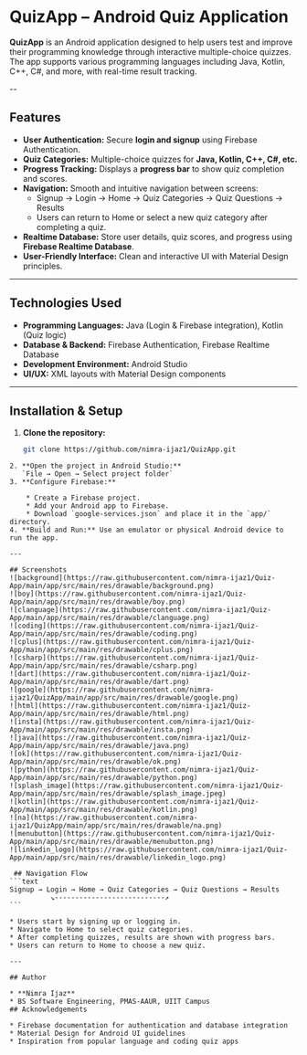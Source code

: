 # QuizApp – Android Quiz Application

**QuizApp** is an Android application designed to help users test and improve their programming knowledge through interactive multiple-choice quizzes. The app supports various programming languages including Java, Kotlin, C++, C#, and more, with real-time result tracking.

--
## Features

- **User Authentication:** Secure **login and signup** using Firebase Authentication.
- **Quiz Categories:** Multiple-choice quizzes for **Java, Kotlin, C++, C#, etc.**
- **Progress Tracking:** Displays a **progress bar** to show quiz completion and scores.
- **Navigation:** Smooth and intuitive navigation between screens:
   - Signup → Login → Home → Quiz Categories → Quiz Questions → Results
   - Users can return to Home or select a new quiz category after completing a quiz.
- **Realtime Database:** Store user details, quiz scores, and progress using **Firebase Realtime Database**.
- **User-Friendly Interface:** Clean and interactive UI with Material Design principles.

---

## Technologies Used

- **Programming Languages:** Java (Login & Firebase integration), Kotlin (Quiz logic)
- **Database & Backend:** Firebase Authentication, Firebase Realtime Database
- **Development Environment:** Android Studio
- **UI/UX:** XML layouts with Material Design components

---

## Installation & Setup

1. **Clone the repository:**
   ```bash
   git clone https://github.com/nimra-ijaz1/QuizApp.git
````
2. **Open the project in Android Studio:**
   `File → Open → Select project folder`
3. **Configure Firebase:**

    * Create a Firebase project.
    * Add your Android app to Firebase.
    * Download `google-services.json` and place it in the `app/` directory.
4. **Build and Run:** Use an emulator or physical Android device to run the app.

---

## Screenshots
![background](https://raw.githubusercontent.com/nimra-ijaz1/Quiz-App/main/app/src/main/res/drawable/background.png)
![boy](https://raw.githubusercontent.com/nimra-ijaz1/Quiz-App/main/app/src/main/res/drawable/boy.png)
![clanguage](https://raw.githubusercontent.com/nimra-ijaz1/Quiz-App/main/app/src/main/res/drawable/clanguage.png)
![coding](https://raw.githubusercontent.com/nimra-ijaz1/Quiz-App/main/app/src/main/res/drawable/coding.png)
![cplus](https://raw.githubusercontent.com/nimra-ijaz1/Quiz-App/main/app/src/main/res/drawable/cplus.png)
![csharp](https://raw.githubusercontent.com/nimra-ijaz1/Quiz-App/main/app/src/main/res/drawable/csharp.png)
![dart](https://raw.githubusercontent.com/nimra-ijaz1/Quiz-App/main/app/src/main/res/drawable/dart.png)
![google](https://raw.githubusercontent.com/nimra-ijaz1/QuizApp/main/app/src/main/res/drawable/google.png)
![html](https://raw.githubusercontent.com/nimra-ijaz1/Quiz-App/main/app/src/main/res/drawable/html.png)
![insta](https://raw.githubusercontent.com/nimra-ijaz1/Quiz-App/main/app/src/main/res/drawable/insta.png)
![java](https://raw.githubusercontent.com/nimra-ijaz1/Quiz-App/main/app/src/main/res/drawable/java.png)
![ok](https://raw.githubusercontent.com/nimra-ijaz1/Quiz-App/main/app/src/main/res/drawable/ok.png)
![python](https://raw.githubusercontent.com/nimra-ijaz1/Quiz-App/main/app/src/main/res/drawable/python.png)
![splash_image](https://raw.githubusercontent.com/nimra-ijaz1/Quiz-App/main/app/src/main/res/drawable/splash_image.jpeg)
![kotlin](https://raw.githubusercontent.com/nimra-ijaz1/Quiz-App/main/app/src/main/res/drawable/kotlin.png)
![na](https://raw.githubusercontent.com/nimra-ijaz1/QuizApp/main/app/src/main/res/drawable/na.png)
![menubutton](https://raw.githubusercontent.com/nimra-ijaz1/Quiz-App/main/app/src/main/res/drawable/menubutton.png)
![linkedin_logo](https://raw.githubusercontent.com/nimra-ijaz1/Quiz-App/main/app/src/main/res/drawable/linkedin_logo.png)

 ## Navigation Flow
```text
Signup → Login → Home → Quiz Categories → Quiz Questions → Results
          ↘---------------------------↗
```

* Users start by signing up or logging in.
* Navigate to Home to select quiz categories.
* After completing quizzes, results are shown with progress bars.
* Users can return to Home to choose a new quiz.

---

## Author

* **Nimra Ijaz**
* BS Software Engineering, PMAS-AAUR, UIIT Campus
## Acknowledgements

* Firebase documentation for authentication and database integration
* Material Design for Android UI guidelines
* Inspiration from popular language and coding quiz apps


